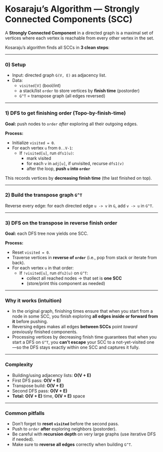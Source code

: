 # Kosaraju’s Algorithm — Strongly Connected Components (SCC)

A **Strongly Connected Component** in a directed graph is a maximal set of vertices where each vertex is reachable from every other vertex in the set.

Kosaraju’s algorithm finds all SCCs in **3 clean steps**:

***

### 0) Setup

* Input: directed graph `G(V, E)` as adjacency list.
* Data:
  * `visited[V]` (bool/int)
  * a stack/list `order` to store vertices by **finish time** (postorder)
  * `G^T` = transpose graph (all edges reversed)

***

### 1) DFS to get finishing order (Topo-by-finish-time)

**Goal:** push nodes to `order` _after_ exploring all their outgoing edges.

**Process:**

* Initialize `visited = 0`.
* For each vertex `u` from `0..V-1`:
  * If `!visited[u]`, run `dfs1(u)`:
    * mark visited
    * for each `v` in `adj[u]`, if unvisited, recurse `dfs1(v)`
    * after the loop, **push `u` into `order`**

This records vertices by **decreasing finish time** (the last finished on top).

***

### 2) Build the transpose graph `G^T`

Reverse every edge: for each directed edge `u -> v` in `G`, add `v -> u` in `G^T`.

***

### 3) DFS on the transpose in reverse finish order

**Goal:** each DFS tree now yields one SCC.

**Process:**

* Reset `visited = 0`.
* Traverse vertices in **reverse of `order`** (i.e., pop from stack or iterate from back).
* For each vertex `u` in that order:
  * If `!visited[u]`, run `dfs2(u)` on `G^T`:
    * collect all reached nodes → that set is **one SCC**
    * (store/print this component as needed)

***

### Why it works (intuition)

* In the original graph, finishing times ensure that when you start from a node in some SCC, you finish exploring **all edges inside or forward from it** before pushing.
* Reversing edges makes all edges **between SCCs** point _toward_ previously finished components.
* Processing vertices by decreasing finish time guarantees that when you start a DFS on `G^T`, you **can’t escape** your SCC to a not-yet-visited one—so the DFS stays exactly within one SCC and captures it fully.

***

### Complexity

* Building/using adjacency lists: **O(V + E)**
* First DFS pass: **O(V + E)**
* Transpose build: **O(V + E)**
* Second DFS pass: **O(V + E)**
* **Total:** **O(V + E)** time, **O(V + E)** space

***

### Common pitfalls

* Don’t forget to **reset `visited`** before the second pass.
* Push to `order` **after** exploring neighbors (postorder).
* Be careful with **recursion depth** on very large graphs (use iterative DFS if needed).
* Make sure to **reverse all edges** correctly when building `G^T`.
